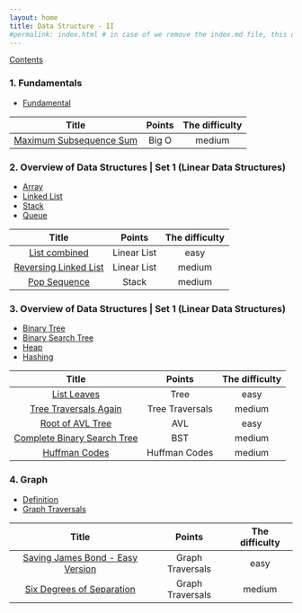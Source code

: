 ```yaml
---
layout: home
title: Data Structure - II
#permalink: index.html # in case of we remove the index.md file, this doc will be the index page
---
```


[Contents](../contents.md)

### 1. Fundamentals

- [Fundamental](.)

| Title                                                | Points  | The difficulty |
| :--------------------------------------------------: | :-----: | :------: |
| [Maximum Subsequence Sum](../MaxSubseqSum/README.md) |  Big O  | medium   |


### 2. Overview of Data Structures | Set 1 (Linear Data Structures)

-   [Array](../MaxSubseqSum/README.md)
-   [Linked List](../MaxSubseqSum/README.md)
-   [Stack](../MaxSubseqSum/README.md)
-   [Queue](../MaxSubseqSum/README.md)

| Title                                                | Points  | The difficulty |
| :--------------------------------------------------: | :-----: | :------: |
| [List combined](../MaxSubseqSum/README.md) | Linear List     | easy   |
| [Reversing Linked List](../MaxSubseqSum/README.md) | Linear List     | medium   |
| [Pop Sequence](../MaxSubseqSum/README.md) | Stack         | medium   |

### 3. Overview of Data Structures | Set 1 (Linear Data Structures)

-   [Binary Tree](../MaxSubseqSum/README.md)
-   [Binary Search Tree](../MaxSubseqSum/README.md)
-   [Heap](../MaxSubseqSum/README.md)
-   [Hashing](../MaxSubseqSum/README.md)

| Title                                                | Points  | The difficulty |
| :--------------------------------------------------: | :-----: | :------: |
| [List Leaves](../MaxSubseqSum/README.md) | Tree   | easy   |
| [Tree Traversals Again](../MaxSubseqSum/README.md) | Tree Traversals  | medium   |
| [Root of AVL Tree](../MaxSubseqSum/README.md) | AVL         | easy   |
| [Complete Binary Search Tree](../MaxSubseqSum/README.md) | BST  | medium   |
| [Huffman Codes](../MaxSubseqSum/README.md) | Huffman Codes     | medium   |

### 4. Graph

-   [Definition](../MaxSubseqSum/README.md)
-   [Graph Traversals](../MaxSubseqSum/README.md)

| Title                                                | Points  | The difficulty |
| :--------------------------------------------------: | :-----: | :------: |
| [Saving James Bond - Easy Version](../MaxSubseqSum/README.md) | Graph Traversals   | easy   |
| [Six Degrees of Separation](../MaxSubseqSum/README.md) | Graph Traversals   | medium   |






